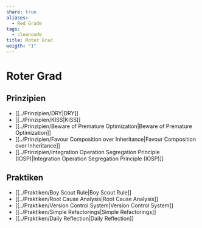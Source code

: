 ```yaml
---
share: true
aliases:
  - Red Grade
tags:
  - cleancode
title: Roter Grad
weigth: "1"
---
```


# Roter Grad
## Prinzipien
- [[../Prinzipien/DRY|DRY]]
- [[../Prinzipien/KISS|KISS]]
- [[../Prinzipien/Beware of Premature Optimization|Beware of Premature Optimization]]
- [[../Prinzipien/Favour Composition over Inheritance|Favour Composition over Inheritance]]
- [[../Prinzipien/Integration Operation Segregation Principle (IOSP)|Integration Operation Segregation Principle (IOSP)]]

## Praktiken
- [[../Praktiken/Boy Scout Rule|Boy Scout Rule]]
- [[../Praktiken/Root Cause Analysis|Root Cause Analysis]]
- [[../Praktiken/Version Control System|Version Control System]]
- [[../Praktiken/Simple Refactorings|Simple Refactorings]]
- [[../Praktiken/Daily Reflection|Daily Reflection]]